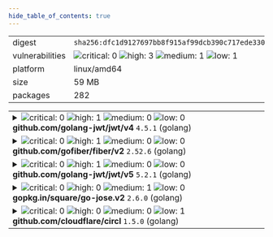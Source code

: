```yaml
---
hide_table_of_contents: true
---
```


<table>
<tr><td>digest</td><td><code>sha256:dfc1d9127697bb8f915af99dcb390c717ede330b1092b1ed04c237f049c6a7eb</code></td><tr><tr><td>vulnerabilities</td><td><img alt="critical: 0" src="https://img.shields.io/badge/critical-0-lightgrey"/> <img alt="high: 3" src="https://img.shields.io/badge/high-3-e25d68"/> <img alt="medium: 1" src="https://img.shields.io/badge/medium-1-fbb552"/> <img alt="low: 1" src="https://img.shields.io/badge/low-1-fce1a9"/> <!-- unspecified: 0 --></td></tr>
<tr><td>platform</td><td>linux/amd64</td></tr>
<tr><td>size</td><td>59 MB</td></tr>
<tr><td>packages</td><td>282</td></tr>
</table>
</details></table>
</details>

<table>
<tr><td valign="top">
<details><summary><img alt="critical: 0" src="https://img.shields.io/badge/C-0-lightgrey"/> <img alt="high: 1" src="https://img.shields.io/badge/H-1-e25d68"/> <img alt="medium: 0" src="https://img.shields.io/badge/M-0-lightgrey"/> <img alt="low: 0" src="https://img.shields.io/badge/L-0-lightgrey"/> <!-- unspecified: 0 --><strong>github.com/golang-jwt/jwt/v4</strong> <code>4.5.1</code> (golang)</summary>

<small><code>pkg:golang/github.com/golang-jwt/jwt@4.5.1#v4</code></small><br/>
<a href="https://scout.docker.com/v/CVE-2025-30204?s=github&n=v4&ns=github.com%2Fgolang-jwt%2Fjwt&t=golang&vr=%3C4.5.2"><img alt="high 8.7: CVE--2025--30204" src="https://img.shields.io/badge/CVE--2025--30204-lightgrey?label=high%208.7&labelColor=e25d68"/></a> <i>Asymmetric Resource Consumption (Amplification)</i>

<table>
<tr><td>Affected range</td><td><code>&lt;4.5.2</code></td></tr>
<tr><td>Fixed version</td><td><code>4.5.2</code></td></tr>
<tr><td>CVSS Score</td><td><code>8.7</code></td></tr>
<tr><td>CVSS Vector</td><td><code>CVSS:4.0/AV:N/AC:L/AT:N/PR:N/UI:N/VC:N/VI:N/VA:H/SC:N/SI:N/SA:N</code></td></tr>
<tr><td>EPSS Score</td><td><code>0.033%</code></td></tr>
<tr><td>EPSS Percentile</td><td><code>8th percentile</code></td></tr>
</table>

<details><summary>Description</summary>
<blockquote>

### Summary

Function [`parse.ParseUnverified`](https://github.com/golang-jwt/jwt/blob/c035977d9e11c351f4c05dfeae193923cbab49ee/parser.go#L138-L139) currently splits (via a call to [strings.Split](https://pkg.go.dev/strings#Split)) its argument (which is untrusted data) on periods.

As a result, in the face of a malicious request whose _Authorization_ header consists of `Bearer ` followed by many period characters, a call to that function incurs allocations to the tune of O(n) bytes (where n stands for the length of the function's argument), with a constant factor of about 16. Relevant weakness: [CWE-405: Asymmetric Resource Consumption (Amplification)](https://cwe.mitre.org/data/definitions/405.html)

### Details

See [`parse.ParseUnverified`](https://github.com/golang-jwt/jwt/blob/c035977d9e11c351f4c05dfeae193923cbab49ee/parser.go#L138-L139) 

### Impact

Excessive memory allocation

</blockquote>
</details>
</details></td></tr>

<tr><td valign="top">
<details><summary><img alt="critical: 0" src="https://img.shields.io/badge/C-0-lightgrey"/> <img alt="high: 1" src="https://img.shields.io/badge/H-1-e25d68"/> <img alt="medium: 0" src="https://img.shields.io/badge/M-0-lightgrey"/> <img alt="low: 0" src="https://img.shields.io/badge/L-0-lightgrey"/> <!-- unspecified: 0 --><strong>github.com/gofiber/fiber/v2</strong> <code>2.52.6</code> (golang)</summary>

<small><code>pkg:golang/github.com/gofiber/fiber@2.52.6#v2</code></small><br/>
<a href="https://scout.docker.com/v/CVE-2025-48075?s=github&n=v2&ns=github.com%2Fgofiber%2Ffiber&t=golang&vr=%3E%3D2.52.6%2C%3C2.52.7"><img alt="high 7.7: CVE--2025--48075" src="https://img.shields.io/badge/CVE--2025--48075-lightgrey?label=high%207.7&labelColor=e25d68"/></a> <i>Improper Validation of Array Index</i>

<table>
<tr><td>Affected range</td><td><code>>=2.52.6<br/><2.52.7</code></td></tr>
<tr><td>Fixed version</td><td><code>2.52.7</code></td></tr>
<tr><td>CVSS Score</td><td><code>7.7</code></td></tr>
<tr><td>CVSS Vector</td><td><code>CVSS:4.0/AV:N/AC:L/AT:N/PR:N/UI:N/VC:N/VI:N/VA:H/SC:N/SI:N/SA:N/E:P</code></td></tr>
<tr><td>EPSS Score</td><td><code>0.077%</code></td></tr>
<tr><td>EPSS Percentile</td><td><code>24th percentile</code></td></tr>
</table>

<details><summary>Description</summary>
<blockquote>

### Summary
When using the `fiber.Ctx.BodyParser` to parse into a struct with range values, a panic occurs when trying to parse a negative range index

### Details
`fiber.Ctx.BodyParser` can map flat data to nested slices using `key[idx]value` syntax, however when idx is negative, it causes a panic instead of returning an error stating it cannot process the data. 

Since this data is user-provided, this could lead to denial of service for anyone relying on this `fiber.Ctx.BodyParser`  functionality  

### Reproducing
Take a simple GoFiberV2 server which returns a JSON encoded version of the FormData
```go
package main

import (
	"encoding/json"
	"fmt"
	"net/http"

	"github.com/gofiber/fiber/v2"
)

type RequestBody struct {
	NestedContent []*struct {
		Value string `form:"value"`
	} `form:"nested-content"`
}

func main() {
	app := fiber.New()

	app.Post("/", func(c *fiber.Ctx) error {
		formData := RequestBody{}
		if err := c.BodyParser(&formData); err != nil {
			fmt.Println(err)
			return c.SendStatus(http.StatusUnprocessableEntity)
		}
                c.Set("Content-Type", "application/json")
                s, _ := json.Marshal(formData)
                return c.SendString(string(s))
	})

	fmt.Println(app.Listen(":3000"))
}

```

**Correct Behaviour**
Send a valid request such as:
```bash
curl --location 'localhost:3000' \
--form 'nested-content[0].value="Foo"' \
--form 'nested-content[1].value="Bar"'
```
You recieve valid JSON
```json
{"NestedContent":[{"Value":"Foo"},{"Value":"Bar"}]}
```

**Crashing behaviour**
Send an invalid request such as:
```bash
curl --location 'localhost:3000' \
--form 'nested-content[-1].value="Foo"'
```
The server panics and crashes
```
panic: reflect: slice index out of range

goroutine 8 [running]:
reflect.Value.Index({0x738000?, 0xc000010858?, 0x0?}, 0x738000?)
        /usr/lib/go-1.24/src/reflect/value.go:1418 +0x167
github.com/gofiber/fiber/v2/internal/schema.(*Decoder).decode(0xc00002c570, {0x75d420?, 0xc000010858?, 0x7ff424822108?}, {0xc00001c498, 0x17}, {0xc00014e2d0, 0x2, 0x2}, {0xc00002c710, ...})
[...]
```

### Impact
Anyone using `fiber.Ctx.BodyParser` can/will have their servers crashed when an invalid payload is sent

</blockquote>
</details>
</details></td></tr>

<tr><td valign="top">
<details><summary><img alt="critical: 0" src="https://img.shields.io/badge/C-0-lightgrey"/> <img alt="high: 1" src="https://img.shields.io/badge/H-1-e25d68"/> <img alt="medium: 0" src="https://img.shields.io/badge/M-0-lightgrey"/> <img alt="low: 0" src="https://img.shields.io/badge/L-0-lightgrey"/> <!-- unspecified: 0 --><strong>github.com/golang-jwt/jwt/v5</strong> <code>5.2.1</code> (golang)</summary>

<small><code>pkg:golang/github.com/golang-jwt/jwt@5.2.1#v5</code></small><br/>
<a href="https://scout.docker.com/v/CVE-2025-30204?s=github&n=v5&ns=github.com%2Fgolang-jwt%2Fjwt&t=golang&vr=%3E%3D5.0.0-rc.1%2C%3C5.2.2"><img alt="high 8.7: CVE--2025--30204" src="https://img.shields.io/badge/CVE--2025--30204-lightgrey?label=high%208.7&labelColor=e25d68"/></a> <i>Asymmetric Resource Consumption (Amplification)</i>

<table>
<tr><td>Affected range</td><td><code>>=5.0.0-rc.1<br/><5.2.2</code></td></tr>
<tr><td>Fixed version</td><td><code>5.2.2</code></td></tr>
<tr><td>CVSS Score</td><td><code>8.7</code></td></tr>
<tr><td>CVSS Vector</td><td><code>CVSS:4.0/AV:N/AC:L/AT:N/PR:N/UI:N/VC:N/VI:N/VA:H/SC:N/SI:N/SA:N</code></td></tr>
<tr><td>EPSS Score</td><td><code>0.033%</code></td></tr>
<tr><td>EPSS Percentile</td><td><code>8th percentile</code></td></tr>
</table>

<details><summary>Description</summary>
<blockquote>

### Summary

Function [`parse.ParseUnverified`](https://github.com/golang-jwt/jwt/blob/c035977d9e11c351f4c05dfeae193923cbab49ee/parser.go#L138-L139) currently splits (via a call to [strings.Split](https://pkg.go.dev/strings#Split)) its argument (which is untrusted data) on periods.

As a result, in the face of a malicious request whose _Authorization_ header consists of `Bearer ` followed by many period characters, a call to that function incurs allocations to the tune of O(n) bytes (where n stands for the length of the function's argument), with a constant factor of about 16. Relevant weakness: [CWE-405: Asymmetric Resource Consumption (Amplification)](https://cwe.mitre.org/data/definitions/405.html)

### Details

See [`parse.ParseUnverified`](https://github.com/golang-jwt/jwt/blob/c035977d9e11c351f4c05dfeae193923cbab49ee/parser.go#L138-L139) 

### Impact

Excessive memory allocation

</blockquote>
</details>
</details></td></tr>

<tr><td valign="top">
<details><summary><img alt="critical: 0" src="https://img.shields.io/badge/C-0-lightgrey"/> <img alt="high: 0" src="https://img.shields.io/badge/H-0-lightgrey"/> <img alt="medium: 1" src="https://img.shields.io/badge/M-1-fbb552"/> <img alt="low: 0" src="https://img.shields.io/badge/L-0-lightgrey"/> <!-- unspecified: 0 --><strong>gopkg.in/square/go-jose.v2</strong> <code>2.6.0</code> (golang)</summary>

<small><code>pkg:golang/gopkg.in/square/go-jose.v2@2.6.0</code></small><br/>
<a href="https://scout.docker.com/v/CVE-2024-28180?s=github&n=go-jose.v2&ns=gopkg.in%2Fsquare&t=golang&vr=%3C%3D2.6.0"><img alt="medium 4.3: CVE--2024--28180" src="https://img.shields.io/badge/CVE--2024--28180-lightgrey?label=medium%204.3&labelColor=fbb552"/></a> <i>Improper Handling of Highly Compressed Data (Data Amplification)</i>

<table>
<tr><td>Affected range</td><td><code>&lt;=2.6.0</code></td></tr>
<tr><td>Fixed version</td><td><strong>Not Fixed</strong></td></tr>
<tr><td>CVSS Score</td><td><code>4.3</code></td></tr>
<tr><td>CVSS Vector</td><td><code>CVSS:3.1/AV:N/AC:L/PR:L/UI:N/S:U/C:N/I:N/A:L</code></td></tr>
<tr><td>EPSS Score</td><td><code>0.254%</code></td></tr>
<tr><td>EPSS Percentile</td><td><code>49th percentile</code></td></tr>
</table>

<details><summary>Description</summary>
<blockquote>

### Impact
An attacker could send a JWE containing compressed data that used large amounts of memory and CPU when decompressed by Decrypt or DecryptMulti. Those functions now return an error if the decompressed data would exceed 250kB or 10x the compressed size (whichever is larger). Thanks to Enze Wang@Alioth and Jianjun Chen@Zhongguancun Lab (@zer0yu and @chenjj) for reporting.

### Patches
The problem is fixed in the following packages and versions:
- github.com/go-jose/go-jose/v4 version 4.0.1
- github.com/go-jose/go-jose/v3 version 3.0.3
- gopkg.in/go-jose/go-jose.v2 version 2.6.3

The problem will not be fixed in the following package because the package is archived:
- gopkg.in/square/go-jose.v2

</blockquote>
</details>
</details></td></tr>

<tr><td valign="top">
<details><summary><img alt="critical: 0" src="https://img.shields.io/badge/C-0-lightgrey"/> <img alt="high: 0" src="https://img.shields.io/badge/H-0-lightgrey"/> <img alt="medium: 0" src="https://img.shields.io/badge/M-0-lightgrey"/> <img alt="low: 1" src="https://img.shields.io/badge/L-1-fce1a9"/> <!-- unspecified: 0 --><strong>github.com/cloudflare/circl</strong> <code>1.5.0</code> (golang)</summary>

<small><code>pkg:golang/github.com/cloudflare/circl@1.5.0</code></small><br/>
<a href="https://scout.docker.com/v/GHSA-2x5j-vhc8-9cwm?s=github&n=circl&ns=github.com%2Fcloudflare&t=golang&vr=%3C1.6.1"><img alt="low : GHSA--2x5j--vhc8--9cwm" src="https://img.shields.io/badge/GHSA--2x5j--vhc8--9cwm-lightgrey?label=low%20&labelColor=fce1a9"/></a> <i>Improper Input Validation</i>

<table>
<tr><td>Affected range</td><td><code>&lt;1.6.1</code></td></tr>
<tr><td>Fixed version</td><td><code>1.6.1</code></td></tr>
</table>

<details><summary>Description</summary>
<blockquote>

### Impact
The CIRCL implementation of FourQ fails to validate user-supplied low-order points during Diffie-Hellman key exchange, potentially allowing attackers to force the identity point and compromise session security.

Moreover, there is an incorrect point validation in ScalarMult can lead to incorrect results in the isEqual function and if a point is on the curve.


### Patches
Version 1.6.1 (https://github.com/cloudflare/circl/tree/v1.6.1) mitigates the identified issues.

We acknowledge Alon Livne (Botanica Software Labs) for the reported findings.

</blockquote>
</details>
</details></td></tr>
</table>

